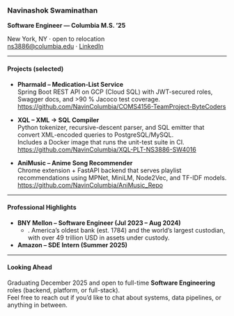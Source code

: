 ### Navinashok Swaminathan
**Software Engineer — Columbia M.S. ’25**

New York, NY · open to relocation  
ns3886@columbia.edu · [LinkedIn](https://linkedin.com/in/navinashok-swaminathan)

---

#### Projects (selected)
* **PharmaId – Medication-List Service**  
  Spring Boot REST API on GCP (Cloud SQL) with JWT-secured roles, Swagger docs, and >90 % Jacoco test coverage.  
  <https://github.com/NavinColumbia/COMS4156-TeamProject-ByteCoders>

* **XQL – XML → SQL Compiler**  
  Python tokenizer, recursive-descent parser, and SQL emitter that convert XML-encoded queries to PostgreSQL/MySQL.  
  Includes a Docker image that runs the unit-test suite in CI.  
  <https://github.com/NavinColumbia/XQL-PLT-NS3886-SW4016>

* **AniMusic – Anime Song Recommender**  
  Chrome extension + FastAPI backend that serves playlist recommendations using MPNet, MiniLM, Node2Vec, and TF-IDF models.  
  <https://github.com/NavinColumbia/AniMusic_Repo>

---

#### Professional Highlights
* **BNY Mellon – Software Engineer (Jul 2023 – Aug 2024)**  
  * . America’s oldest bank (est. 1784) and the world’s largest custodian, with over 49 trillion USD in assets under custody.
* **Amazon – SDE Intern (Summer 2025)**  

---

#### Looking Ahead
Graduating December 2025 and open to full-time **Software Engineering** roles (backend, platform, or full-stack).  
Feel free to reach out if you’d like to chat about systems, data pipelines, or anything in between.
